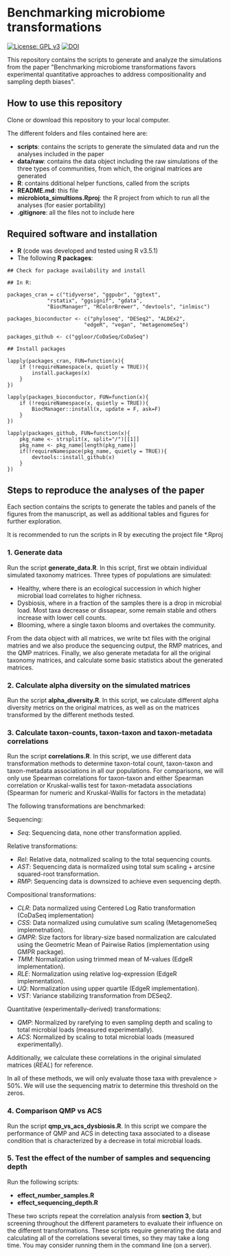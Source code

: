 
# Benchmarking microbiome transformations

[![License: GPL v3](https://img.shields.io/badge/License-GPLv3-blue.svg)](https://github.com/vllorens/microbiota_simulations/blob/master/LICENSE)
[![DOI](https://zenodo.org/badge/DOI/10.5281/zenodo.4719508.svg)](https://doi.org/10.5281/zenodo.4719508)

This repository contains the scripts to generate and analyze the simulations from the paper "Benchmarking microbiome transformations favors experimental quantitative approaches to address compositionality and sampling depth biases". 


## How to use this repository

Clone or download this repository to your local computer. 

The different folders and files contained here are:

* **scripts**: contains the scripts to generate the simulated data and run the analyses included in the paper
* **data/raw**: contains the data object including the raw simulations of the three types of communities, from which, the original matrices are generated
* **R**: contains dditional helper functions, called from the scripts
* **README.md**: this file
* **microbiota_simultions.Rproj**: the R project from which to run all the analyses (for easier portability)
* **.gitignore**: all the files not to include here


## Required software and installation

* **R** (code was developed and tested using R v3.5.1)
* The following **R packages**:

```
## Check for package availability and install

## In R:

packages_cran = c("tidyverse", "ggpubr", "ggtext",
             "rstatix", "ggsignif", "gdata",
             "BiocManager", "RColorBrewer", "devtools", "inlmisc")

packages_bioconductor <- c("phyloseq", "DESeq2", "ALDEx2",
                         "edgeR", "vegan", "metagenomeSeq")
                         
packages_github <- c("ggloor/CoDaSeq/CoDaSeq")

## Install packages

lapply(packages_cran, FUN=function(x){
    if (!requireNamespace(x, quietly = TRUE)){
        install.packages(x)
    }
})

lapply(packages_bioconductor, FUN=function(x){
    if (!requireNamespace(x, quietly = TRUE)){
        BiocManager::install(x, update = F, ask=F)
    }
})

lapply(packages_github, FUN=function(x){
    pkg_name <- strsplit(x, split="/")[[1]]
    pkg_name <- pkg_name[length(pkg_name)]
    if(!requireNamespace(pkg_name, quietly = TRUE)){
        devtools::install_github(x)
    }
})

```


## Steps to reproduce the analyses of the paper

Each section contains the scripts to generate the tables and panels of the figures from the manuscript, as well as additional tables and figures for further exploration.

It is recommended to run the scripts in R by executing the project file *.Rproj


### 1. Generate data

Run the script **generate_data.R**. In this script, first we obtain individual simulated taxonomy matrices. Three types of populations are simulated:

* Healthy, where there is an ecological succession in which higher microbial load correlates to higher richness.
* Dysbiosis, where in a fraction of the samples there is a drop in microbial load. Most taxa decrease or dissapear, some remain stable and others increase with lower cell counts.
* Blooming, where a single taxon blooms and overtakes the community.

From the data object with all matrices, we write txt files with the original matries and we also produce the sequencing output, the RMP matrices, and the QMP matrices. Finally, we also generate metadata for all the original taxonomy matrices, and calculate some basic statistics about the generated matrices.

### 2. Calculate alpha diversity on the simulated matrices

Run the script **alpha_diversity.R**. In this script, we calculate different alpha diversity metrics on the original matrices, as well as on the matrices transformed by the different methods tested.

### 3. Calculate taxon-counts, taxon-taxon and taxon-metadata correlations

Run the script **correlations.R**. In this script, we use different data transformation methods to determine taxon-total count, taxon-taxon and taxon-metadata associations in all our populations. For comparisons, we will only use Spearman correlations for taxon-taxon and either Spearman correlation or Kruskal-wallis test for taxon-metadata associations (Spearman for numeric and Kruskal-Wallis for factors in the metadata)

The following transformations are benchmarked:

Sequencing:
* *Seq*: Sequencing data, none other transformation applied.

Relative transformations:
* *Rel*: Relative data, notmalized scaling to the total sequencing counts.
* *AST*: Sequencing data is normalized using total sum scaling + arcsine squared-root transformation.
* *RMP*: Sequencing data is downsized to achieve even sequencing depth.

Compositional transformations:
* *CLR*: Data normalized using Centered Log Ratio transformation (CoDaSeq implementation)
* *CSS*: Data normalized using cumulative sum scaling (MetagenomeSeq implemetnation).
* *GMPR*: Size factors for library-size based normalization are calculated using the Geometric Mean of Pairwise Ratios (implementation using GMPR package).
* *TMM*: Normalization using trimmed mean of M-values (EdgeR implementation).
* *RLE*: Normalization using relative log-expression (EdgeR implementation).
* *UQ*: Normalization using upper quartile (EdgeR implementation).
* *VST*: Variance stabilizing transformation from DESeq2.

Quantitative (experimentally-derived) transformations:
* *QMP*: Normalized by rarefying to even sampling depth and scaling to total microbial loads (measured experimentally).
* *ACS*: Normalized by scaling to total microbial loads (measured experimentally).

Additionally, we calculate these correlations in the original simulated matrices (*REAL*) for reference.

In all of these methods, we will only evaluate those taxa with prevalence > 50%. We will use the sequencing matrix to determine this threshold on the zeros.


### 4. Comparison QMP vs ACS

Run the script **qmp_vs_acs_dysbiosis.R**. In this script we compare the performance of QMP and ACS in detecting taxa associated to a disease condition that is characterized by a decrease in total microbial loads. 


### 5. Test the effect of the number of samples and sequencing depth

Run the following scripts: 

* **effect_number_samples.R**
* **effect_sequencing_depth.R**

These two scripts repeat the correlation analysis from **section 3**, but screening throughout the different parameters to evaluate their influence on the different transformations. These scripts require generating the data and calculating all of the correlations several times, so they may take a long time. You may consider running them in the command line (on a server).

